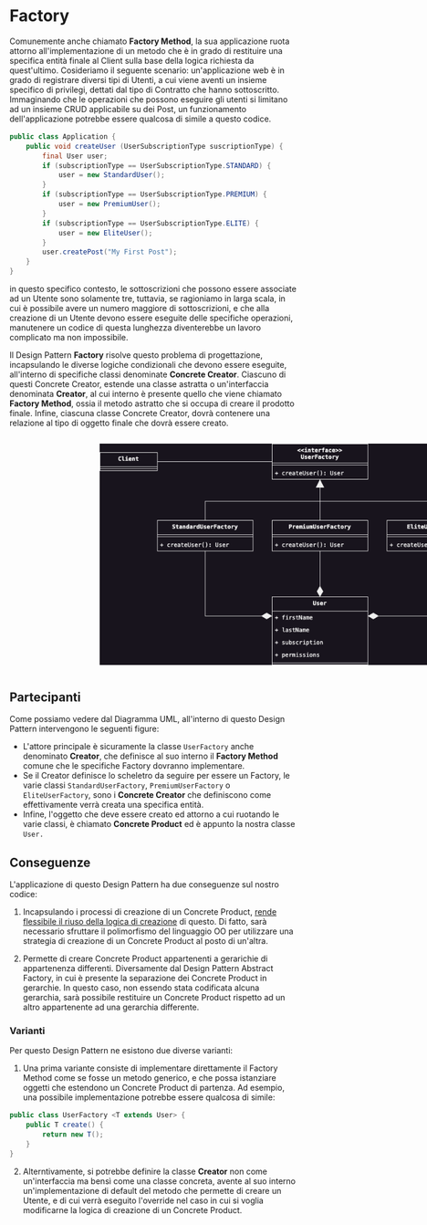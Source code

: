 # Factory

Comunemente anche chiamato __Factory Method__, la sua applicazione ruota attorno all'implementazione di un metodo 
che è in grado di restituire una specifica entità finale al Client sulla base della logica richiesta da quest'ultimo.
Cosideriamo il seguente scenario: un'applicazione web è in grado di registrare diversi tipi di Utenti, a cui viene 
aventi un insieme specifico di privilegi, dettati dal tipo di Contratto che hanno sottoscritto. Immaginando che le 
operazioni che possono eseguire gli utenti si limitano ad un insieme CRUD applicabile su dei Post, un funzionamento 
dell'applicazione potrebbe essere qualcosa di simile a questo codice.

```java
public class Application {
    public void createUser (UserSubscriptionType suscriptionType) {
        final User user;
        if (subscriptionType == UserSubscriptionType.STANDARD) {
            user = new StandardUser();
        }
        if (subscriptionType == UserSubscriptionType.PREMIUM) {
            user = new PremiumUser();
        }
        if (subscriptionType == UserSubscriptionType.ELITE) {
            user = new EliteUser();
        }
        user.createPost("My First Post");
    }
}
```

in questo specifico contesto, le sottoscrizioni che possono essere associate ad un Utente sono solamente tre, 
tuttavia, se ragioniamo in larga scala, in cui è possibile avere un numero maggiore di sottoscrizioni, e che alla 
creazione di un Utente devono essere eseguite delle specifiche operazioni, manutenere un codice di questa lunghezza 
diventerebbe un lavoro complicato ma non impossibile.

Il Design Pattern __Factory__ risolve questo problema di progettazione, incapsulando le diverse logiche condizionali 
che devono essere eseguite, all'interno di specifiche classi denominate __Concrete Creator__. Ciascuno di questi 
Concrete Creator, estende una classe astratta o un'interfaccia denominata __Creator__, al cui interno è presente 
quello che viene chiamato __Factory Method__, ossia il metodo astratto che si occupa di creare il prodotto finale. 
Infine, ciascuna classe Concrete Creator, dovrà contenere una relazione al tipo di oggetto finale che dovrà essere 
creato. 

<div style="display: flex; justify-content: center; width: 100vw; padding: 1em">
    <img src="../../Assets/Images/Creazionali/Factory.png" alt="Factory Design Pattern" style="width: 70%"/>
</div>

## Partecipanti
Come possiamo vedere dal Diagramma UML, all'interno di questo Design Pattern intervengono le seguenti figure:

* L'attore principale è sicuramente la classe `UserFactory` anche denominato __Creator__, che definisce al suo 
  interno il __Factory Method__ comune che le specifiche Factory dovranno implementare.
* Se il Creator definisce lo scheletro da seguire per essere un Factory, le varie classi `StandardUserFactory`, 
  `PremiumUserFactory` o `EliteUserFactory`, sono i __Concrete Creator__ che definiscono come effettivamente verrà 
  creata una specifica entità.
* Infine, l'oggetto che deve essere creato ed attorno a cui ruotando le varie classi, è chiamato __Concrete 
  Product__ ed è appunto la nostra classe `User.`

## Conseguenze

L'applicazione di questo Design Pattern ha due conseguenze sul nostro codice:

1. Incapsulando i processi di creazione di un Concrete Product, <u>rende flessibile il riuso della logica di 
   creazione</u> di questo. Di fatto, sarà necessario sfruttare il polimorfismo del linguaggio OO per utilizzare una 
   strategia di creazione di un Concrete Product al posto di un'altra.

2. </u>Permette di creare Concrete Product appartenenti a gerarichie di appartenenza differenti</u>. Diversamente 
   dal Design Pattern Abstract Factory, in cui è presente la separazione dei Concrete Product in gerarchie. In 
   questo caso, non essendo stata codificata alcuna gerarchia, sarà possibile restituire un Concrete Product 
   rispetto ad un altro appartenente ad una gerarchia differente.

### Varianti
Per questo Design Pattern ne esistono due diverse varianti:

1. Una prima variante consiste di implementare direttamente il Factory Method come se fosse un metodo generico, e 
   che possa istanziare oggetti che estendono un Concrete Product di partenza. Ad esempio, una possibile 
   implementazione potrebbe essere qualcosa di simile:
```java
public class UserFactory <T extends User> {
    public T create() {
        return new T();
    }
}
```

2. Alterntivamente, si potrebbe definire la classe __Creator__ non come un'interfaccia ma bensì come una classe 
   concreta, avente al suo interno un'implementazione di default del metodo che permette di creare un Utente, e di 
   cui verrà eseguito l'override nel caso in cui si voglia modificarne la logica di creazione di un Concrete Product.